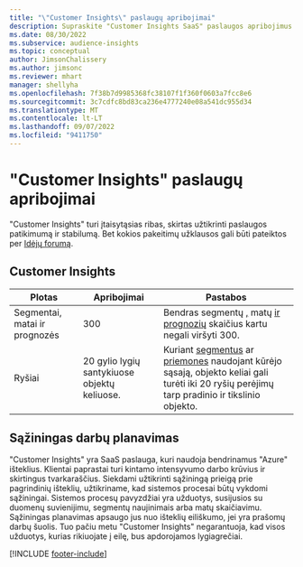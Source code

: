 ```yaml
---
title: "\"Customer Insights\" paslaugų apribojimai"
description: Supraskite "Customer Insights SaaS" paslaugos apribojimus ir apribojimus.
ms.date: 08/30/2022
ms.subservice: audience-insights
ms.topic: conceptual
author: JimsonChalissery
ms.author: jimsonc
ms.reviewer: mhart
manager: shellyha
ms.openlocfilehash: 7f38b7d9985368fc38107f1f360f0603a7fcc8e6
ms.sourcegitcommit: 3c7cdfc8bd83ca236e4777240e08a541dc955d34
ms.translationtype: MT
ms.contentlocale: lt-LT
ms.lasthandoff: 09/07/2022
ms.locfileid: "9411750"
---
```

# <a name="service-limits-in-customer-insights"></a>"Customer Insights" paslaugų apribojimai

 "Customer Insights" turi įtaisytąsias ribas, skirtas užtikrinti paslaugos patikimumą ir stabilumą. Bet kokios pakeitimų užklausos gali būti pateiktos per [Idėjų forumą](https://go.microsoft.com/fwlink/?linkid=2074172).

## <a name="customer-insights"></a>Customer Insights

| Plotas  | Apribojimai  | Pastabos |
|-------------|---------------------------------------------------------------------|---------------------------------------------------------------------|
| Segmentai, matai ir prognozės | 300  | Bendras segmentų [,](segments.md) matų [ir](measures.md) [prognozių](predictions-overview.md) skaičius kartu negali viršyti 300.  |
| Ryšiai | 20 gylio lygių santykiuose objektų keliuose. | Kuriant [segmentus](segments.md) ar [priemones](measures.md) naudojant kūrėjo sąsają, objekto keliai gali turėti iki 20 ryšių perėjimų tarp pradinio ir tikslinio objekto.  |

## <a name="fair-scheduling-of-jobs"></a>Sąžiningas darbų planavimas

"Customer Insights" yra SaaS paslauga, kuri naudoja bendrinamus "Azure" išteklius. Klientai paprastai turi kintamo intensyvumo darbo krūvius ir skirtingus tvarkaraščius. Siekdami užtikrinti sąžiningą prieigą prie pagrindinių išteklių, užtikriname, kad sistemos procesai būtų vykdomi sąžiningai. Sistemos procesų pavyzdžiai yra užduotys, susijusios su duomenų suvienijimu, segmentų naujinimais arba matų skaičiavimu. Sąžiningas planavimas apsaugo jus nuo išteklių eiliškumo, jei yra prašomų darbų šuolis. Tuo pačiu metu "Customer Insights" negarantuoja, kad visos užduotys, kurias rikiuojate į eilę, bus apdorojamos lygiagrečiai.

[!INCLUDE [footer-include](includes/footer-banner.md)]
